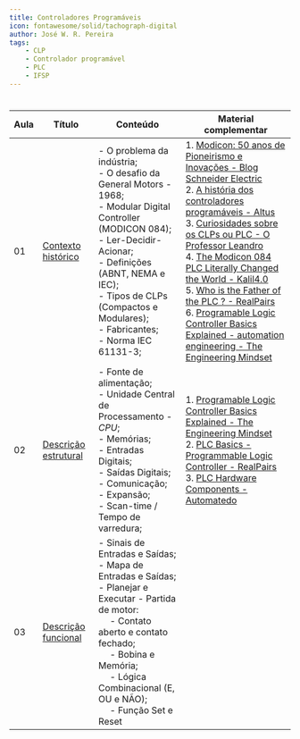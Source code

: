 ```yaml
---
title: Controladores Programáveis
icon: fontawesome/solid/tachograph-digital
author: José W. R. Pereira
tags:
    - CLP
    - Controlador programável
    - PLC
    - IFSP
---
```


#

| Aula | Título                                                                                                          | Conteúdo                                                                                                                                                                                                                                                                         | Material complementar |
| ---- | --------------------------------------------------------------------------------------------------------------- | -------------------------------------------------------------------------------------------------------------------------------------------------------------------------------------------------------------------------------------------------------------------------------- | --------------------- |
| 01   | [Contexto histórico](slides/aula01-contexto_historico.pdf)                                                      | - O problema da indústria;<br>- O desafio da General Motors - 1968;<br>- Modular Digital Controller (MODICON 084);<br>- Ler-Decidir-Acionar;<br>- Definições (ABNT, NEMA e IEC);<br>- Tipos de CLPs (Compactos e Modulares);<br>- Fabricantes; <br>- Norma IEC 61131-3;          | 1. [Modicon: 50 anos de Pioneirismo e Inovações - Blog Schneider Electric](https://blog.se.com/br/automacao-industrial/2018/11/30/modicon-50-anos-de-pioneirismo-e-inovacoes/) <br> 2. [A história dos controladores programáveis - Altus](https://www.altus.com.br/post/505/a-historia-do-controlador-programavel) <br> 3. [Curiosidades sobre os CLPs ou PLC - O Professor Leandro](https://oprofessorleandro.wordpress.com/tag/modicon/) <br> 4. [The Modicon 084 PLC Literally Changed the World - Kalil4.0](https://youtu.be/FPhPDF8v6AA?si=Gjuso6V5BH2-OWYc) <br> 5. [Who is the Father of the PLC ? - RealPairs](https://youtu.be/4BxOizho1UE?si=6nlc-9I1SwYyh8mE) <br> 6. [Programable Logic Controller Basics Explained - automation engineering - The Engineering Mindset](https://youtu.be/uOtdWHMKhnw?si=geIVApkCKgSr-l6P) |
| 02   | [Descrição estrutural](slides/aula02-descricao_estrutural.pdf)                                                  | - Fonte de alimentação;<br>- Unidade Central de Processamento - *CPU*;<br>- Memórias;<br>- Entradas Digitais;<br>- Saídas Digitais;<br>- Comunicação;<br>- Expansão;<br>- Scan-time / Tempo de varredura;                                                                        | 1. [Programable Logic Controller Basics Explained - The Engineering Mindset](https://youtu.be/uOtdWHMKhnw?si=1IrKs67Iis5yiBli) <br> 2. [PLC Basics - Programmable Logic Controller - RealPairs](https://youtu.be/PbAGl_mv5XI?si=aiqbq88qaY9JAKWf) <br> 3. [PLC Hardware Components - Automatedo](https://youtu.be/wlCG8d2iQ5c?si=tq6QTypNT3LbYfkn) |
| 03   | [Descrição funcional](slides/aula03-descricao_funcional.pdf)                                                    | - Sinais de Entradas e Saídas;<br>- Mapa de Entradas e Saídas;<br>- Planejar e Executar - Partida de motor:<br> &emsp; - Contato aberto e contato fechado;<br> &emsp; - Bobina e Memória;<br>	&emsp; - Lógica Combinacional (E, OU e NÃO);<br>	&emsp; - Função Set e Reset |                       |
